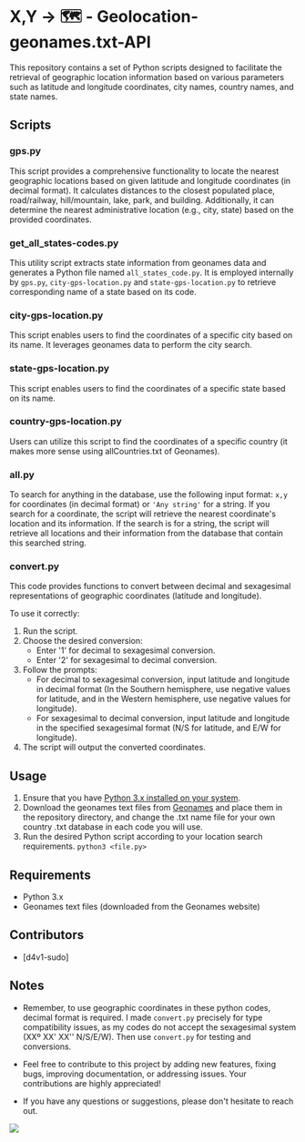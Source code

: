 # X,Y → 🗺️ - Geolocation-geonames.txt-API

This repository contains a set of Python scripts designed to facilitate the retrieval of geographic location information based on various parameters such as latitude and longitude coordinates, city names, country names, and state names.

## Scripts

### gps.py

This script provides a comprehensive functionality to locate the nearest geographic locations based on given latitude and longitude coordinates (in decimal format). It calculates distances to the closest populated place, road/railway, hill/mountain, lake, park, and building. Additionally, it can determine the nearest administrative location (e.g., city, state) based on the provided coordinates.

### get_all_states-codes.py

This utility script extracts state information from geonames data and generates a Python file named `all_states_code.py`. It is employed internally by `gps.py`, `city-gps-location.py` and `state-gps-location.py` to retrieve corresponding name of a state based on its code.

### city-gps-location.py

This script enables users to find the coordinates of a specific city based on its name. It leverages geonames data to perform the city search.

### state-gps-location.py

This script enables users to find the coordinates of a specific state based on its name.

### country-gps-location.py

Users can utilize this script to find the coordinates of a specific country (it makes more sense using allCountries.txt of Geonames).

### all.py

To search for anything in the database, use the following input format: `x,y` for coordinates (in decimal format) or `'Any string'` for a string. If you search for a coordinate, the script will retrieve the nearest coordinate's location and its information. If the search is for a string, the script will retrieve all locations and their information from the database that contain this searched string.

### convert.py

This code provides functions to convert between decimal and sexagesimal representations of geographic coordinates (latitude and longitude).

To use it correctly:
1. Run the script.
3. Choose the desired conversion:
   - Enter '1' for decimal to sexagesimal conversion.
   - Enter '2' for sexagesimal to decimal conversion.
4. Follow the prompts:
   - For decimal to sexagesimal conversion, input latitude and longitude in decimal format (In the Southern hemisphere, use negative values for latitude, and in the Western hemisphere, use negative values for longitude).
   - For sexagesimal to decimal conversion, input latitude and longitude in the specified sexagesimal format (N/S for latitude, and E/W for longitude).
5. The script will output the converted coordinates.

## Usage

1. Ensure that you have [Python 3.x installed on your system](python.org).
2. Download the geonames text files from [Geonames](https://www.geonames.org/export/dump) and place them in the repository directory, and change the .txt name file for your own country .txt database in each code you will use.
3. Run the desired Python script according to your location search requirements.
   ```python3 <file.py>```

## Requirements

- Python 3.x
- Geonames text files (downloaded from the Geonames website)

## Contributors

- [d4v1-sudo]

## Notes

- Remember, to use geographic coordinates in these python codes, decimal format is required. I made ```convert.py``` precisely for type compatibility issues, as my codes do not accept the sexagesimal system (XXº XX' XX'' N/S/E/W). Then use ```convert.py``` for testing and conversions.

- Feel free to contribute to this project by adding new features, fixing bugs, improving documentation, or addressing issues. Your contributions are highly appreciated!

- If you have any questions or suggestions, please don't hesitate to reach out.

<a href="https://visitorbadge.io/status?path=https%3A%2F%2Fgithub.com%2Fd4v1-sudo%2FGeolocation-geonames.txt-API"><img src="https://api.visitorbadge.io/api/visitors?path=https%3A%2F%2Fgithub.com%2Fd4v1-sudo%2FGeolocation-geonames.txt-API&label=Thanks%20for%20dropping%20in&labelColor=%23000000&countColor=%23FFFFFF" /></a>

